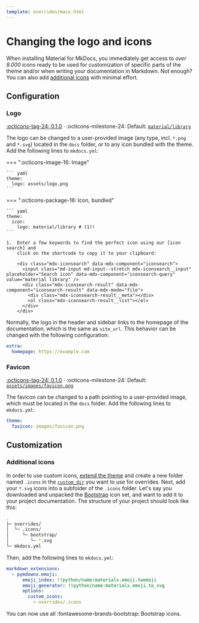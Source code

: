 ```yaml
---
template: overrides/main.html
---
```


# Changing the logo and icons

When installing Material for MkDocs, you immediately get access to _over 8.000 
icons_ ready to be used for customization of specific parts of the theme and/or 
when writing your documentation in Markdown. Not enough? You can also add
[additional icons] with minimal effort.

  [additional icons]: #additional-icons

## Configuration

### Logo

[:octicons-tag-24: 0.1.0][logo support] ·
:octicons-milestone-24: Default: [`material/library`][logo default]

The logo can be changed to a user-provided image (any type, incl. `*.png` and
`*.svg`) located in the `docs` folder, or to any icon bundled with the theme.
Add the following lines to `mkdocs.yml`:

=== ":octicons-image-16: Image"

    ``` yaml
    theme:
      logo: assets/logo.png
    ```

=== ":octicons-package-16: Icon, bundled"

    ``` yaml
    theme:
      icon:
        logo: material/library # (1)!
    ```

    1.  Enter a few keywords to find the perfect icon using our [icon search] and
        click on the shortcode to copy it to your clipboard:

        <div class="mdx-iconsearch" data-mdx-component="iconsearch">
          <input class="md-input md-input--stretch mdx-iconsearch__input" placeholder="Search icon" data-mdx-component="iconsearch-query" value="material library" />
          <div class="mdx-iconsearch-result" data-mdx-component="iconsearch-result" data-mdx-mode="file">
            <div class="mdx-iconsearch-result__meta"></div>
            <ol class="mdx-iconsearch-result__list"></ol>
          </div>
        </div>

  [logo support]: https://github.com/squidfunk/mkdocs-material/releases/tag/0.1.0
  [logo default]: https://github.com/squidfunk/mkdocs-material/blob/master/material/.icons/material/library.svg
  [icon search]: ../reference/icons-emojis.md#search

Normally, the logo in the header and sidebar links to the homepage of the
documentation, which is the same as `site_url`. This behavior can be changed
with the following configuration:

``` yaml
extra:
  homepage: https://example.com
```

### Favicon

[:octicons-tag-24: 0.1.0][favicon support] ·
:octicons-milestone-24: Default: [`assets/images/favicon.png`][favicon default]

The favicon can be changed to a path pointing to a user-provided image, which 
must be located in the `docs` folder. Add the following lines to `mkdocs.yml`:

``` yaml
theme:
  favicon: images/favicon.png
```

  [favicon support]: https://github.com/squidfunk/mkdocs-material/releases/tag/0.1.0
  [favicon default]: https://github.com/squidfunk/mkdocs-material/blob/master/material/assets/images/favicon.png

## Customization

### Additional icons

In order to use custom icons, [extend the theme] and create a new folder named
`.icons` in the [`custom_dir`][custom_dir] you want to use for overrides.
Next, add your `*.svg` icons into a subfolder of the `.icons` folder. Let's say
you  downloaded and unpacked the [Bootstrap] icon set, and want to add it to
your project documentation. The structure of your project should look like this:

``` sh
.
├─ overrides/
│  └─ .icons/
│     └─ bootstrap/
│        └─ *.svg
└─ mkdocs.yml
```

Then, add the following lines to `mkdocs.yml`:

``` yaml
markdown_extensions:
  - pymdownx.emoji:
      emoji_index: !!python/name:materialx.emoji.twemoji
      emoji_generator: !!python/name:materialx.emoji.to_svg
      options:
        custom_icons:
          - overrides/.icons
```

You can now use all :fontawesome-brands-bootstrap: Bootstrap icons.

  [extend the theme]: ../customization.md#extending-the-theme
  [custom_dir]: https://www.mkdocs.org/user-guide/configuration/#custom_dir
  [Bootstrap]: https://icons.getbootstrap.com/
